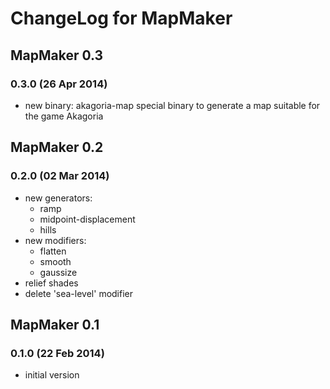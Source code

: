 # ChangeLog for MapMaker

## MapMaker 0.3

### 0.3.0 (26 Apr 2014)

* new binary: akagoria-map
  special binary to generate a map suitable for the game Akagoria

## MapMaker 0.2

### 0.2.0 (02 Mar 2014)

* new generators:
  * ramp
  * midpoint-displacement
  * hills
* new modifiers:
  * flatten
  * smooth
  * gaussize
* relief shades
* delete 'sea-level' modifier

## MapMaker 0.1

### 0.1.0 (22 Feb 2014)

* initial version

